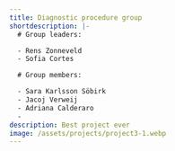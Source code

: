 ```yaml
---
title: Diagnostic procedure group
shortdescription: |-
  # Group leaders:

  - Rens Zonneveld
  - Sofia Cortes

  # Group members:

  - Sara Karlsson Söbirk
  - Jacoj Verweij
  - Adriana Calderaro
  -
description: Best project ever
image: /assets/projects/project3-1.webp
---
```


